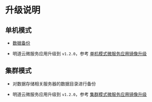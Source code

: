 # 升级说明

## 单机模式

- [数据备份](https://docs.pd.mingdao.com/docker-compose-standalone-data.html)
   
- 明道云微服务应用升级到 `v1.2.0`，参考 [单机模式微服务应用镜像升级](https://docs.pd.mingdao.com/docker-compose-standalone-upgrade.html#%E6%98%8E%E9%81%93%E4%BA%91%E5%BE%AE%E6%9C%8D%E5%8A%A1%E5%BA%94%E7%94%A8%E9%95%9C%E5%83%8F%E5%8D%87%E7%BA%A7)

## 集群模式

- 对数据存储相关服务器的数据目录进行备份

- 明道云微服务应用升级到 `v1.2.0`，参考 [集群模式微服务应用镜像升级](https://docs.pd.mingdao.com/docker-compose-cluster-upgrade.html#%E6%98%8E%E9%81%93%E4%BA%91%E5%BE%AE%E6%9C%8D%E5%8A%A1%E5%BA%94%E7%94%A8%E9%95%9C%E5%83%8F%E5%8D%87%E7%BA%A7)